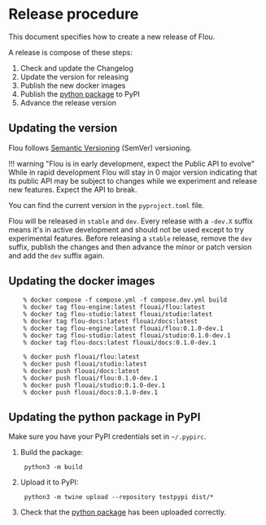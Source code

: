 # Release procedure

This document specifies how to create a new release of Flou.

A release is compose of these steps:

1. Check and update the Changelog
1. Update the version for releasing
1. Publish the new docker images
1. Publish the [python package](https://pypi.org/project/flou) to PyPI
1. Advance the release version

## Updating the version

Flou follows [Semantic Versioning](https://semver.org/) (SemVer) versioning.

!!! warning "Flou is in early development, expect the Public API to evolve"
    While in rapid development Flou will stay in 0 major version indicating that
    its public API may be subject to changes while we experiment and release new
    features. Expect the API to break.

You can find the current version in the `pyproject.toml` file.

Flou will be released in `stable` and `dev`. Every release with a `-dev.X`
suffix means it's in active development and should not be used except to try
experimental features. Before releasing a `stable` release, remove the `dev`
suffix, publish the changes and then advance the minor or patch version and add
the `dev` suffix again.

## Updating the docker images

        % docker compose -f compose.yml -f compose.dev.yml build
        % docker tag flou-engine:latest flouai/flou:latest
        % docker tag flou-studio:latest flouai/studio:latest
        % docker tag flou-docs:latest flouai/docs:latest
        % docker tag flou-engine:latest flouai/flou:0.1.0-dev.1
        % docker tag flou-studio:latest flouai/studio:0.1.0-dev.1
        % docker tag flou-docs:latest flouai/docs:0.1.0-dev.1

        % docker push flouai/flou:latest
        % docker push flouai/studio:latest
        % docker push flouai/docs:latest
        % docker push flouai/flou:0.1.0-dev.1
        % docker push flouai/studio:0.1.0-dev.1
        % docker push flouai/docs:0.1.0-dev.1

## Updating the python package in PyPI

Make sure you have your PyPI credentials set in `~/.pypirc`.

1. Build the package:

        python3 -m build

1. Upload it to PyPI:

        python3 -m twine upload --repository testpypi dist/*

1. Check that the [python package](https://pypi.org/project/flou) has been
uploaded correctly.
